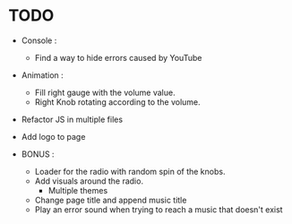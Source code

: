 # TODO
 + Console :
 	+ Find a way to hide errors caused by YouTube

 + Animation :
 	+ Fill right gauge with the volume value.
 	+ Right Knob rotating according to the volume.

 + Refactor JS in multiple files
 
 + Add logo to page

 + BONUS : 
 	+ Loader for the radio with random spin of the knobs.
 	+ Add visuals around the radio.
 		+ Multiple themes
 	+ Change page title and append music title
 	+ Play an error sound when trying to reach a music that doesn't exist
